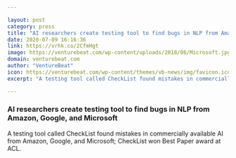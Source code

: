 ```yaml
---

layout: post
category: press
title: "AI researchers create testing tool to find bugs in NLP from Amazon, Google, and Microsoft"
date: 2020-07-09 16:16:36
link: https://vrhk.co/2CfmHgt
image: https://venturebeat.com/wp-content/uploads/2018/06/Microsoft.jpg?w=1200&strip=all
domain: venturebeat.com
author: "VentureBeat"
icon: https://venturebeat.com/wp-content/themes/vb-news/img/favicon.ico
excerpt: "A testing tool called CheckList found mistakes in commercially available AI from Amazon, Google, and Microsoft; CheckList won Best Paper award at ACL."

---
```


### AI researchers create testing tool to find bugs in NLP from Amazon, Google, and Microsoft

A testing tool called CheckList found mistakes in commercially available AI from Amazon, Google, and Microsoft; CheckList won Best Paper award at ACL.